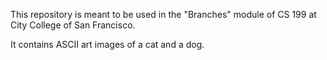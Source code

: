 This repository is meant to be used in the "Branches" module of CS 199 at City College of San Francisco.

It contains ASCII art images of a cat and a dog.
